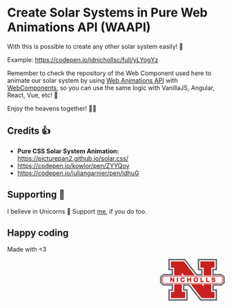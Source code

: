 # Create Solar Systems in Pure Web Animations API (WAAPI)
With this is possible to create any other solar system easily! 🚀

Example: https://codepen.io/jdnichollsc/full/yLYogYz

Remember to check the repository of the Web Component used here to animate our solar system by using [Web Animations API](https://developer.mozilla.org/en-US/docs/Web/API/Web_Animations_API) with [WebComponents](https://stenciljs.com), so you can use the same logic with VanillaJS, Angular, React, Vue, etc! 📡

Enjoy the heavens together! 🔭💫

## Credits 👍
- **Pure CSS Solar System Animation:** https://picturepan2.github.io/solar.css/
- https://codepen.io/kowlor/pen/ZYYQoy
- https://codepen.io/juliangarnier/pen/idhuG

## Supporting 🍻
I believe in Unicorns 🦄
Support [me](http://www.paypal.me/jdnichollsc/2), if you do too.

## Happy coding
Made with <3

<img width="150px" src="https://github.com/jdnichollsc/jdnichollsc.github.io/blob/master/assets/nicholls.png?raw=true" align="right">
